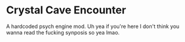 # Crystal Cave Encounter

A hardcoded psych engine mod. Uh yea if you're here I don't think you wanna read the fucking synposis so yea lmao.
